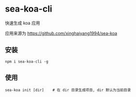 # sea-koa-cli
快速生成 koa 应用

应用来源为 https://github.com/xinghaiyang1994/sea-koa 

## 安装
```shell
npm i sea-koa-cli -g
```

## 使用
```shell
sea-koa init [dir]    # 在 dir 目录生成项目, dir 默认为当前目录
```